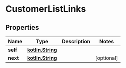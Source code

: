 # CustomerListLinks

## Properties
Name | Type | Description | Notes
------------ | ------------- | ------------- | -------------
**self** | [**kotlin.String**](.md) |  | 
**next** | [**kotlin.String**](.md) |  |  [optional]
